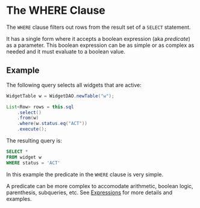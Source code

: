 # The WHERE Clause

The `WHERE` clause filters out rows from the result set of a `SELECT` statement.

It has a single form where it accepts a boolean expression (aka *predicate*) as a parameter. This boolean
expression can be as simple or as complex as needed and it must evaluate to a boolean value.


## Example

The following query selects all widgets that are active:


```java
WidgetTable w = WidgetDAO.newTable("w");

List<Row> rows = this.sql
    .select()
    .from(w) 
    .where(w.status.eq("ACT"))
    .execute();
```

The resulting query is:

```sql
SELECT *
FROM widget w
WHERE status = 'ACT'
```

In this example the predicate in the `WHERE` clause is very simple.

A predicate can be more complex to accomodate arithmetic, boolean logic, parenthesis, subqueries, etc. 
See [Expressions](./expressions.md) for more details and examples.

